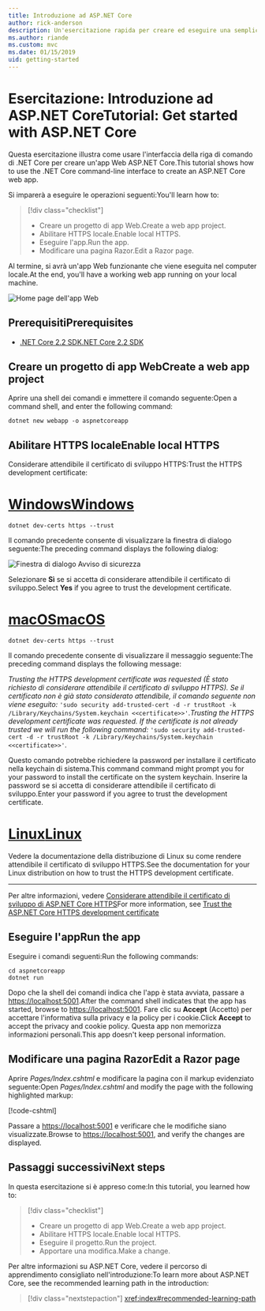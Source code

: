 ```yaml
---
title: Introduzione ad ASP.NET Core
author: rick-anderson
description: Un'esercitazione rapida per creare ed eseguire una semplice app Hello World usando ASP.NET Core.
ms.author: riande
ms.custom: mvc
ms.date: 01/15/2019
uid: getting-started
---
```

# <a name="tutorial-get-started-with-aspnet-core"></a><span data-ttu-id="06ffc-103">Esercitazione: Introduzione ad ASP.NET Core</span><span class="sxs-lookup"><span data-stu-id="06ffc-103">Tutorial: Get started with ASP.NET Core</span></span>

<span data-ttu-id="06ffc-104">Questa esercitazione illustra come usare l'interfaccia della riga di comando di .NET Core per creare un'app Web ASP.NET Core.</span><span class="sxs-lookup"><span data-stu-id="06ffc-104">This tutorial shows how to use the .NET Core command-line interface to create an ASP.NET Core web app.</span></span>

<span data-ttu-id="06ffc-105">Si imparerà a eseguire le operazioni seguenti:</span><span class="sxs-lookup"><span data-stu-id="06ffc-105">You'll learn how to:</span></span>

> [!div class="checklist"]
> * <span data-ttu-id="06ffc-106">Creare un progetto di app Web.</span><span class="sxs-lookup"><span data-stu-id="06ffc-106">Create a web app project.</span></span>
> * <span data-ttu-id="06ffc-107">Abilitare HTTPS locale.</span><span class="sxs-lookup"><span data-stu-id="06ffc-107">Enable local HTTPS.</span></span>
> * <span data-ttu-id="06ffc-108">Eseguire l'app.</span><span class="sxs-lookup"><span data-stu-id="06ffc-108">Run the app.</span></span>
> * <span data-ttu-id="06ffc-109">Modificare una pagina Razor.</span><span class="sxs-lookup"><span data-stu-id="06ffc-109">Edit a Razor page.</span></span>

<span data-ttu-id="06ffc-110">Al termine, si avrà un'app Web funzionante che viene eseguita nel computer locale.</span><span class="sxs-lookup"><span data-stu-id="06ffc-110">At the end, you'll have a working web app running on your local machine.</span></span>

![Home page dell'app Web](_static/home-page.png)

## <a name="prerequisites"></a><span data-ttu-id="06ffc-112">Prerequisiti</span><span class="sxs-lookup"><span data-stu-id="06ffc-112">Prerequisites</span></span>

* [<span data-ttu-id="06ffc-113">.NET Core 2.2 SDK</span><span class="sxs-lookup"><span data-stu-id="06ffc-113">.NET Core 2.2 SDK</span></span>](https://www.microsoft.com/net/download/all)

## <a name="create-a-web-app-project"></a><span data-ttu-id="06ffc-114">Creare un progetto di app Web</span><span class="sxs-lookup"><span data-stu-id="06ffc-114">Create a web app project</span></span>

<span data-ttu-id="06ffc-115">Aprire una shell dei comandi e immettere il comando seguente:</span><span class="sxs-lookup"><span data-stu-id="06ffc-115">Open a command shell, and enter the following command:</span></span>

```console
dotnet new webapp -o aspnetcoreapp
```

## <a name="enable-local-https"></a><span data-ttu-id="06ffc-116">Abilitare HTTPS locale</span><span class="sxs-lookup"><span data-stu-id="06ffc-116">Enable local HTTPS</span></span>

<span data-ttu-id="06ffc-117">Considerare attendibile il certificato di sviluppo HTTPS:</span><span class="sxs-lookup"><span data-stu-id="06ffc-117">Trust the HTTPS development certificate:</span></span>

# <a name="windowstabwindows"></a>[<span data-ttu-id="06ffc-118">Windows</span><span class="sxs-lookup"><span data-stu-id="06ffc-118">Windows</span></span>](#tab/windows)

```console
dotnet dev-certs https --trust
```

<span data-ttu-id="06ffc-119">Il comando precedente consente di visualizzare la finestra di dialogo seguente:</span><span class="sxs-lookup"><span data-stu-id="06ffc-119">The preceding command displays the following dialog:</span></span>

![Finestra di dialogo Avviso di sicurezza](~/getting-started/_static/cert.png)

<span data-ttu-id="06ffc-121">Selezionare **Sì** se si accetta di considerare attendibile il certificato di sviluppo.</span><span class="sxs-lookup"><span data-stu-id="06ffc-121">Select **Yes** if you agree to trust the development certificate.</span></span>

# <a name="macostabmacos"></a>[<span data-ttu-id="06ffc-122">macOS</span><span class="sxs-lookup"><span data-stu-id="06ffc-122">macOS</span></span>](#tab/macos)

```console
dotnet dev-certs https --trust
```

<span data-ttu-id="06ffc-123">Il comando precedente consente di visualizzare il messaggio seguente:</span><span class="sxs-lookup"><span data-stu-id="06ffc-123">The preceding command displays the following message:</span></span>

<span data-ttu-id="06ffc-124">*Trusting the HTTPS development certificate was requested (È stato richiesto di considerare attendibile il certificato di sviluppo HTTPS). Se il certificato non è già stato considerato attendibile, il comando seguente non viene eseguito:* `'sudo security add-trusted-cert -d -r trustRoot -k /Library/Keychains/System.keychain <<certificate>>'`.</span><span class="sxs-lookup"><span data-stu-id="06ffc-124">*Trusting the HTTPS development certificate was requested. If the certificate is not already trusted we will run the following command:* `'sudo security add-trusted-cert -d -r trustRoot -k /Library/Keychains/System.keychain <<certificate>>'`.</span></span>
 
<span data-ttu-id="06ffc-125">Questo comando potrebbe richiedere la password per installare il certificato nella keychain di sistema.</span><span class="sxs-lookup"><span data-stu-id="06ffc-125">This command command might prompt you for your password to install the certificate on the system keychain.</span></span> <span data-ttu-id="06ffc-126">Inserire la password se si accetta di considerare attendibile il certificato di sviluppo.</span><span class="sxs-lookup"><span data-stu-id="06ffc-126">Enter your password if you agree to trust the development certificate.</span></span>

# <a name="linuxtablinux"></a>[<span data-ttu-id="06ffc-127">Linux</span><span class="sxs-lookup"><span data-stu-id="06ffc-127">Linux</span></span>](#tab/linux)

<span data-ttu-id="06ffc-128">Vedere la documentazione della distribuzione di Linux su come rendere attendibile il certificato di sviluppo HTTPS.</span><span class="sxs-lookup"><span data-stu-id="06ffc-128">See the documentation for your Linux distribution on how to trust the HTTPS development certificate.</span></span>

---

<span data-ttu-id="06ffc-129">Per altre informazioni, vedere [Considerare attendibile il certificato di sviluppo di ASP.NET Core HTTPS](xref:security/enforcing-ssl#trust-the-aspnet-core-https-development-certificate-on-windows-and-macos)</span><span class="sxs-lookup"><span data-stu-id="06ffc-129">For more information, see [Trust the ASP.NET Core HTTPS development certificate](xref:security/enforcing-ssl#trust-the-aspnet-core-https-development-certificate-on-windows-and-macos)</span></span>

## <a name="run-the-app"></a><span data-ttu-id="06ffc-130">Eseguire l'app</span><span class="sxs-lookup"><span data-stu-id="06ffc-130">Run the app</span></span>

<span data-ttu-id="06ffc-131">Eseguire i comandi seguenti:</span><span class="sxs-lookup"><span data-stu-id="06ffc-131">Run the following commands:</span></span>

```console
cd aspnetcoreapp
dotnet run
```

<span data-ttu-id="06ffc-132">Dopo che la shell dei comandi indica che l'app è stata avviata, passare a [https://localhost:5001](https://localhost:5001).</span><span class="sxs-lookup"><span data-stu-id="06ffc-132">After the command shell indicates that the app has started, browse to [https://localhost:5001](https://localhost:5001).</span></span> <span data-ttu-id="06ffc-133">Fare clic su **Accept** (Accetto) per accettare l'informativa sulla privacy e la policy per i cookie.</span><span class="sxs-lookup"><span data-stu-id="06ffc-133">Click **Accept** to accept the privacy and cookie policy.</span></span> <span data-ttu-id="06ffc-134">Questa app non memorizza informazioni personali.</span><span class="sxs-lookup"><span data-stu-id="06ffc-134">This app doesn't keep personal information.</span></span>

## <a name="edit-a-razor-page"></a><span data-ttu-id="06ffc-135">Modificare una pagina Razor</span><span class="sxs-lookup"><span data-stu-id="06ffc-135">Edit a Razor page</span></span>

<span data-ttu-id="06ffc-136">Aprire *Pages/Index.cshtml* e modificare la pagina con il markup evidenziato seguente:</span><span class="sxs-lookup"><span data-stu-id="06ffc-136">Open *Pages/Index.cshtml* and modify the page with the following highlighted markup:</span></span>

[!code-cshtml[](sample/index.cshtml?highlight=9)]

<span data-ttu-id="06ffc-137">Passare a [https://localhost:5001](https://localhost:5001) e verificare che le modifiche siano visualizzate.</span><span class="sxs-lookup"><span data-stu-id="06ffc-137">Browse to [https://localhost:5001](https://localhost:5001), and verify the changes are displayed.</span></span>

## <a name="next-steps"></a><span data-ttu-id="06ffc-138">Passaggi successivi</span><span class="sxs-lookup"><span data-stu-id="06ffc-138">Next steps</span></span>

<span data-ttu-id="06ffc-139">In questa esercitazione si è appreso come:</span><span class="sxs-lookup"><span data-stu-id="06ffc-139">In this tutorial, you learned how to:</span></span>

> [!div class="checklist"]
> * <span data-ttu-id="06ffc-140">Creare un progetto di app Web.</span><span class="sxs-lookup"><span data-stu-id="06ffc-140">Create a web app project.</span></span>
> * <span data-ttu-id="06ffc-141">Abilitare HTTPS locale.</span><span class="sxs-lookup"><span data-stu-id="06ffc-141">Enable local HTTPS.</span></span>
> * <span data-ttu-id="06ffc-142">Eseguire il progetto.</span><span class="sxs-lookup"><span data-stu-id="06ffc-142">Run the project.</span></span>
> * <span data-ttu-id="06ffc-143">Apportare una modifica.</span><span class="sxs-lookup"><span data-stu-id="06ffc-143">Make a change.</span></span>

<span data-ttu-id="06ffc-144">Per altre informazioni su ASP.NET Core, vedere il percorso di apprendimento consigliato nell'introduzione:</span><span class="sxs-lookup"><span data-stu-id="06ffc-144">To learn more about ASP.NET Core, see the recommended learning path in the introduction:</span></span>

> [!div class="nextstepaction"]
> <xref:index#recommended-learning-path>
